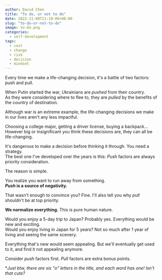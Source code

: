 ```yaml
---
author: David Chen
title: "To do, or not to do"
date: 2022-11-08T21:10:09+08:00
slug: "to-do-or-not-to-do"
image: to-do.png
categories:
  - self-development
tags:
  - cost
  - change
  - risk
  - decision
  - mindset
---
```

Every time we make a life-changing decision, it's a battle of two factors: push and pull.

When Putin started the war, Ukrainians are *pushed* from their country.\
As they were considering where to flee to, they are *pulled* by the benefits of the country of destination.

Although war is an extreme example, the life-changing decisions we make in our lives aren't any less impactful.

Choosing a college major, getting a driver license, buying a backpack…\
However big or insignificant you think these decisions are, they can all be life-changing.

It's dangerous to make a decision before thinking it through. You need a strategy.\
The best one I've developed over the years is this: *Push* factors are always priority consideration.

The reason is simple.

You realize you want to run away from something.\
***Push* is a source of negativity.**

That wasn't enough to convince you? Fine. I'll also tell you why *pull* shouldn't be at top priority.

**We normalize everything.** This is pure human nature.

Would you enjoy a 5-day trip to Japan? Probably yes. Everything would be new and exciting.\
Would you enjoy living in Japan for 5 years? Not so much after 1 year of living and seeing the same scenery.

Everything that's new would seem appealing. But we'll eventually get used to it, and find it not appealing anymore.

Consider *push* factors first. *Pull* factors are extra bonus points.

**Just btw, there are six "o" letters in the title, and each word has one! Isn't that cute?*